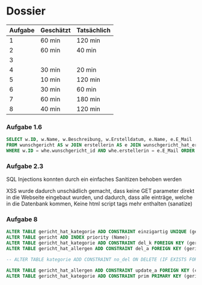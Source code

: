 # Dossier

| Aufgabe | Geschätzt | Tatsächlich |
| ------- | --------- | ----------- |
| 1       | 60 min    | 120 min     |
| 2       | 60 min    | 40 min      |
| 3       |           |             |
| 4       | 30 min    | 20 min      |
| 5       | 10 min    | 120 min     |
| 6       | 30 min    | 60 min      |
| 7       | 60 min    | 180 min     |
| 8       | 40 min    | 120 min     |

### Aufgabe 1.6

```sql
SELECT w.ID, w.Name, w.Beschreibung, w.Erstelldatum, e.Name, e.E_Mail
FROM wunschgericht AS w JOIN erstellerin AS e JOIN wunschgericht_hat_erstellerin AS whe
WHERE w.ID = whe.wunschgericht_id AND whe.erstellerin = e.E_Mail ORDER BY w.Erstelldatum DESC LIMIT 5;
```

### Aufgabe 2.3

SQL Injections konnten durch ein einfaches Sanitizen behoben werden

XSS wurde dadurch unschädlich gemacht, dass keine GET parameter direkt in die Webseite eingebaut wurden, und dadurch, dass alle einträge, welche in die Datenbank kommen, Keine html script tags mehr enthalten (sanatize)

### Aufgabe 8

```sql
ALTER TABLE gericht_hat_kategorie ADD CONSTRAINT einzigartig UNIQUE (gericht_id, kategorie_id);
ALTER TABLE gericht ADD INDEX priority (Name);
ALTER TABLE gericht_hat_kategorie ADD CONSTRAINT del_k FOREIGN KEY (gericht_id) REFERENCES gericht(id) ON DELETE CASCADE;
ALTER TABLE gericht_hat_allergen ADD CONSTRAINT del_a FOREIGN KEY (gericht_id) REFERENCES gericht(id) ON DELETE CASCADE;

-- ALTER TABLE kategorie ADD CONSTRAINT no_del ON DELETE (IF EXISTS FOREIGN KEY (eltern_id)) NO ACTION;

ALTER TABLE gericht_hat_allergen ADD CONSTRAINT update_a FOREIGN KEY (code) REFERENCES allergen(code) ON UPDATE CASCADE;
ALTER TABLE gericht_hat_kategorie ADD CONSTRAINT prim PRIMARY KEY (gericht_id, kategorie_id);
```


